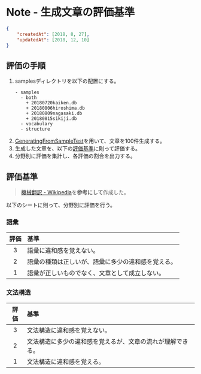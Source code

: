 # Note - 生成文章の評価基準

```Json
{
	"createdAt": [2018, 8, 27],
	"updatedAt": [2018, 12, 10]
}
```


## 評価の手順
1.	samplesディレクトリを以下の配置にする。
	```Directory
	- samples
	  - both
	    + 20180720kaiken.db
	    + 20180806hiroshima.db
	    + 20180809nagasaki.db
	    + 20180815sikiji.db
      - vocabulary
      - structure
	```
2.	[GeneratingFromSampleTest](/src/tests/GeneratingFromSampleTest.js)を用いて、文章を100件生成する。
3.	生成した文章を、以下の[評価基準](#評価基準)に則って評価する。
4.	分野別に評価を集計し、各評価の割合を出力する。


## 評価基準
> [機械翻訳 - Wikipedia](https://ja.wikipedia.org/wiki/%E6%A9%9F%E6%A2%B0%E7%BF%BB%E8%A8%B3#%E4%BA%BA%E6%89%8B%E8%A9%95%E4%BE%A1)を**参考にして**作成した。

以下のシートに則って、分野別に評価を行う。<Br />


### 語彙

| 評価 | 基準 |
|:-----:|:------|
| 3 | 語彙に違和感を覚えない。 |
| 2 | 語彙の種類は正しいが、語彙に多少の違和感を覚える。 |
| 1 | 語彙が正しいものでなく、文章として成立しない。 |

### 文法構造

| 評価 | 基準 |
|:-----:|:------|
| 3 | 文法構造に違和感を覚えない。 |
| 2 | 文法構造に多少の違和感を覚えるが、文章の流れが理解できる。 |
| 1 | 文法構造に違和感を覚える。 |
